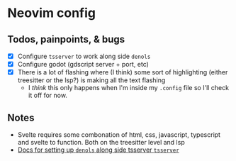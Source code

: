 # Neovim config

## Todos, painpoints, & bugs
- [x] Configure `tsserver` to work along side `denols`
- [x] Configure godot (gdscript server + port, etc)
- [x] There is a lot of flashing where (I think) some sort of highlighting (either treesitter or the lsp?) is making all the text flashing
    - I _think_ this only happens when I'm inside my `.config` file so I'll check it off for now.
## Notes
- Svelte requires some combonation of html, css, javascript, typescript and svelte to function. Both on the treesitter level and lsp
- [Docs for setting up `denols` along side tsserver `tsserver`](https://docs.deno.com/runtime/manual/getting_started/setup_your_environment#neovim-06-using-the-built-in-language-server)
